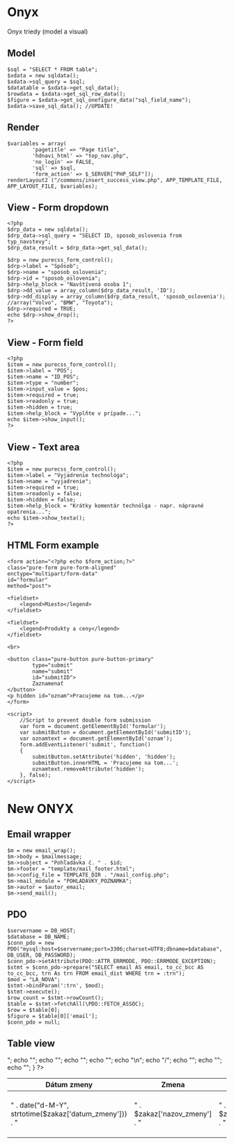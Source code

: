 # Onyx
Onyx triedy (model a visual)

## Model

    $sql = "SELECT * FROM table";
    $xdata = new sqldata();
    $xdata->sql_query = $sql;
    $datatable = $xdata->get_sql_data();
    $rowdata = $xdata->get_sql_row_data();
    $figure = $xdata->get_sql_onefigure_data("sql_field_name");
    $xdata->save_sql_data(); //UPDATE!

## Render

    $variables = array(
            'pagetitle' => "Page title",
            'hdnavi_html' => "top_nav.php",
            'no_login' => FALSE,
            'sql' => $sql,
            'form_action' => $_SERVER["PHP_SELF"]);
    renderLayout2 ("/commons/insert_success_view.php", APP_TEMPLATE_FILE, APP_LAYOUT_FILE, $variables);

## View - Form dropdown

    <?php
    $drp_data = new sqldata();
    $drp_data->sql_query = "SELECT ID, sposob_oslovenia from typ_navstevy";
    $drp_data_result = $drp_data->get_sql_data();
    
    $drp = new purecss_form_control();
    $drp->label = "Spôsob";
    $drp->name = "sposob_oslovenia";
    $drp->id = "sposob_oslovenia";
    $drp->help_block = "Navštívená osoba 1";
    $drp->dd_value = array_column($drp_data_result, 'ID');
    $drp->dd_display = array_column($drp_data_result, 'sposob_oslovenia'); //array("Volvo", "BMW", "Toyota");
    $drp->required = TRUE;
    echo $drp->show_drop();
    ?>

## View - Form field

    <?php
    $item = new purecss_form_control();
    $item->label = "POS";
    $item->name = "ID_POS";
    $item->type = "number";
    $item->input_value = $pos;
    $item->required = true;
    $item->readonly = true;
    $item->hidden = true;
    $item->help_block = "Vyplňte v prípade...";
    echo $item->show_input();
    ?>

## View - Text area

    <?php
    $item = new purecss_form_control();
    $item->label = "Vyjadrenie technológa";
    $item->name = "vyjadrenie";
    $item->required = true;
    $item->readonly = false;
    $item->hidden = false;
    $item->help_block = "Krátky komentár technólga - napr. nápravné opatrenia...";
    echo $item->show_texta();
    ?>

## HTML Form example

    <form action="<?php echo $form_action;?>"
    class="pure-form pure-form-aligned"
    enctype="multipart/form-data"
    id="formular"
    method="post">
    
    <fieldset>
        <legend>Miesto</legend>
    </fieldset>

    <fieldset>
        <legend>Produkty a ceny</legend>
    </fieldset>

    <br>

    <button class="pure-button pure-button-primary"
            type="submit"
            name="submit"
            id="submitID">
            Zaznamenať
    </button>
    <p hidden id="oznam">Pracujeme na tom...</p>
    </form>

    <script>
        //Script to prevent double form submission
        var form = document.getElementById('formular');
        var submitButton = document.getElementById('submitID');
        var oznamtext = document.getElementById('oznam');
        form.addEventListener('submit', function()
        {
            submitButton.setAttribute('hidden', 'hidden');
            submitButton.innerHTML = 'Pracujeme na tom...';
            oznamtext.removeAttribute('hidden');
        }, false);
    </script>

# New ONYX

## Email wrapper
    $m = new email_wrap();
    $m->body = $mailmessage;
    $m->subject = "Pohľadávka č. " . $id;
    $m->footer = "template/mail_footer.html";
    $m->config_file = TEMPLATE_DIR . "/mail_config.php";
    $m->mail_module = "POHLADAVKY_POZNAMKA";
    $m->autor = $autor_email;
    $m->send_mail();

## PDO
    $servername = DB_HOST;
    $database = DB_NAME;
    $conn_pdo = new PDO("mysql:host=$servername;port=3306;charset=UTF8;dbname=$database", DB_USER, DB_PASSWORD);
    $conn_pdo->setAttribute(PDO::ATTR_ERRMODE, PDO::ERRMODE_EXCEPTION);
    $stmt = $conn_pdo->prepare("SELECT email AS email, to_cc_bcc AS to_cc_bcc, trn As trn FROM email_dist WHERE trn = :trn");
    $mod = "LA_NOVA";
    $stmt->bindParam(':trn', $mod);
    $stmt->execute();
    $row_count = $stmt->rowCount();
    $table = $stmt->fetchAll(\PDO::FETCH_ASSOC);
    $row = $table[0];
    $figure = $table[0]['email'];
    $conn_pdo = null;

## Table view
<table id='datova_tabulka' class='pure-table pure-table-bordered'>
<thead>
    <tr>
        <th>Dátum zmeny</th>
        <th>Zmena</th>
        <th>Stroj</th>
        <th>Parameter</th>
        <th>Hodnota</th>
        <th>Tolerancia</th>
        <th>Zaznamenal</th>
        <th>Stamp</th>
    </tr>
</thead>

<?php foreach ($parametre as $zakaz)
{
    echo "<tr>";
        echo "<td align='left'>" . date("d-M-Y", strtotime($zakaz['datum_zmeny'])) . "</td>";
        echo "<td align='left'>" . $zakaz['nazov_zmeny'] . "</td>";
        echo "<td align='left'>" . $zakaz['stroj'] . "</td>";
        echo "<td align='left'>" . $zakaz['parameter'] . "</td>";
        echo "<td align='left'>" . $zakaz['hodnota'] . "</td>\n";
        echo "<td align='left'>" . $zakaz['min_stamp'] . " - " . $zakaz['max_stamp'] . "</td>/";
        echo "<td align='left'>" . $zakaz['autor'] . "</td>";
        echo "<td align='left'>" . $zakaz['dat_zaz'] . "</td>";
    echo "</tr>";
}
?>


